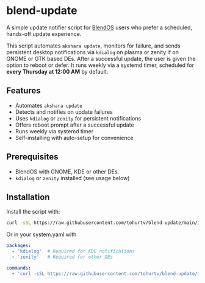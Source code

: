 # blend-update

A simple update notifier script for [BlendOS](https://blendos.co/) users who prefer a scheduled, hands-off update experience.

This script automates `akshara update`, monitors for failure, and sends persistent desktop notifications via `kdialog` on plasma or zenity if on GNOME or GTK based DEs. After a successful update, the user is given the option to reboot or defer. It runs weekly via a systemd timer, scheduled for **every Thursday at 12:00 AM** by default.

## Features

- Automates `akshara update`
- Detects and notifies on update failures
- Uses `kdialog` or `zenity` for persistent notifications
- Offers reboot prompt after a successful update
- Runs weekly via systemd timer
- Self-installing with auto-setup for convenience

## Prerequisites

- BlendOS with GNOME, KDE or other DEs.
- `kdialog` or `zenity` installed (see usage below)

## Installation

Install the script with:

```bash
curl -sSL https://raw.githubusercontent.com/tohurtv/blend-update/main/install.sh | bash
```
Or in your system.yaml with

```yaml
packages:
  - 'kdialog'  # Required for KDE notifications
  - 'zenity'   # Required for other DEs

commands:
  - 'curl -sSL https://raw.githubusercontent.com/tohurtv/blend-update/main/install.sh | bash'
```
